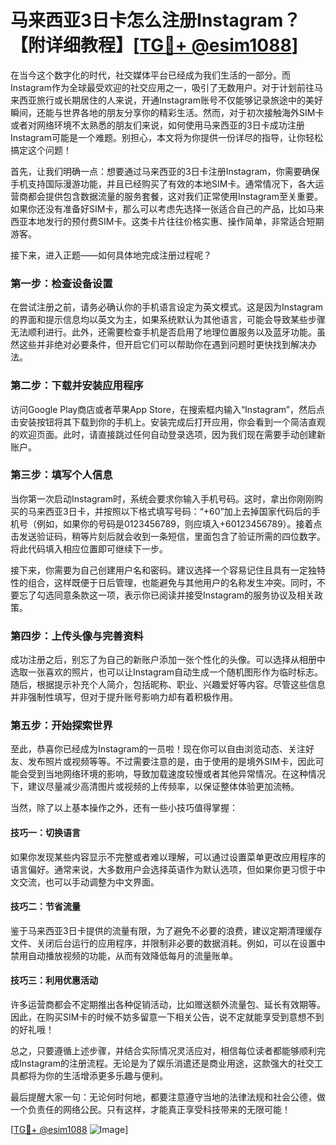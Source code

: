 # 马来西亚3日卡怎么注册Instagram？【附详细教程】[[TG💪+ @esim1088](https://t.me/s/esim1088)]

在当今这个数字化的时代，社交媒体平台已经成为我们生活的一部分。而Instagram作为全球最受欢迎的社交应用之一，吸引了无数用户。对于计划前往马来西亚旅行或长期居住的人来说，开通Instagram账号不仅能够记录旅途中的美好瞬间，还能与世界各地的朋友分享你的精彩生活。然而，对于初次接触海外SIM卡或者对网络环境不太熟悉的朋友们来说，如何使用马来西亚的3日卡成功注册Instagram可能是一个难题。别担心，本文将为你提供一份详尽的指导，让你轻松搞定这个问题！

首先，让我们明确一点：想要通过马来西亚的3日卡注册Instagram，你需要确保手机支持国际漫游功能，并且已经购买了有效的本地SIM卡。通常情况下，各大运营商都会提供包含数据流量的服务套餐，这对我们正常使用Instagram至关重要。如果你还没有准备好SIM卡，那么可以考虑先选择一张适合自己的产品，比如马来西亚本地发行的预付费SIM卡。这类卡片往往价格实惠、操作简单，非常适合短期游客。

接下来，进入正题——如何具体地完成注册过程呢？

### 第一步：检查设备设置

在尝试注册之前，请务必确认你的手机语言设定为英文模式。这是因为Instagram的界面和提示信息均以英文为主，如果系统默认为其他语言，可能会导致某些步骤无法顺利进行。此外，还需要检查手机是否启用了地理位置服务以及蓝牙功能。虽然这些并非绝对必要条件，但开启它们可以帮助你在遇到问题时更快找到解决办法。

### 第二步：下载并安装应用程序

访问Google Play商店或者苹果App Store，在搜索框内输入“Instagram”，然后点击安装按钮将其下载到你的手机上。安装完成后打开应用，你会看到一个简洁直观的欢迎页面。此时，请直接跳过任何自动登录选项，因为我们现在需要手动创建新账户。

### 第三步：填写个人信息

当你第一次启动Instagram时，系统会要求你输入手机号码。这时，拿出你刚刚购买的马来西亚3日卡，并按照以下格式填写号码：“+60”加上去掉国家代码后的手机号（例如，如果你的号码是0123456789，则应填入+60123456789）。接着点击发送验证码，稍等片刻后就会收到一条短信，里面包含了验证所需的四位数字。将此代码填入相应位置即可继续下一步。

接下来，你需要为自己创建用户名和密码。建议选择一个容易记住且具有一定独特性的组合，这样既便于日后管理，也能避免与其他用户的名称发生冲突。同时，不要忘了勾选同意条款这一项，表示你已阅读并接受Instagram的服务协议及相关政策。

### 第四步：上传头像与完善资料

成功注册之后，别忘了为自己的新账户添加一张个性化的头像。可以选择从相册中选取一张喜欢的照片，也可以让Instagram自动生成一个随机图形作为临时标志。随后，根据提示补充个人简介，包括昵称、职业、兴趣爱好等内容。尽管这些信息并非强制性填写，但对于提升账号影响力却有着积极作用。

### 第五步：开始探索世界

至此，恭喜你已经成为Instagram的一员啦！现在你可以自由浏览动态、关注好友、发布照片或视频等等。不过需要注意的是，由于使用的是境外SIM卡，因此可能会受到当地网络环境的影响，导致加载速度较慢或者其他异常情况。在这种情况下，建议尽量减少高清图片或视频的上传频率，以保证整体体验更加流畅。

当然，除了以上基本操作之外，还有一些小技巧值得掌握：

#### 技巧一：切换语言

如果你发现某些内容显示不完整或者难以理解，可以通过设置菜单更改应用程序的语言偏好。通常来说，大多数用户会选择英语作为默认选项，但如果你更习惯于中文交流，也可以手动调整为中文界面。

#### 技巧二：节省流量

鉴于马来西亚3日卡提供的流量有限，为了避免不必要的浪费，建议定期清理缓存文件、关闭后台运行的应用程序，并限制非必要的数据消耗。例如，可以在设置中禁用自动播放视频的功能，从而有效降低每月的流量账单。

#### 技巧三：利用优惠活动

许多运营商都会不定期推出各种促销活动，比如赠送额外流量包、延长有效期等。因此，在购买SIM卡的时候不妨多留意一下相关公告，说不定就能享受到意想不到的好礼哦！

总之，只要遵循上述步骤，并结合实际情况灵活应对，相信每位读者都能够顺利完成Instagram的注册流程。无论是为了娱乐消遣还是商业用途，这款强大的社交工具都将为你的生活增添更多乐趣与便利。

最后提醒大家一句：无论何时何地，都要注意遵守当地的法律法规和社会公德，做一个负责任的网络公民。只有这样，才能真正享受科技带来的无限可能！

[[TG💪+ @esim1088](https://t.me/s/esim1088) ![Image](https://i.postimg.cc/4NQfJmqS/Snipaste-2025-05-13-00-14-12.png)]